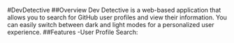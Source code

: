 #DevDetective
##Overview
Dev Detective is a web-based application that allows you to search for GitHub user profiles and view their information. You can easily switch between dark and light modes for a personalized user experience.
##Features
-User Profile Search:
